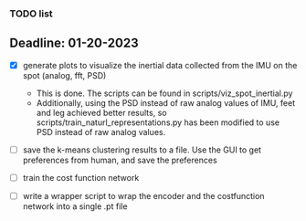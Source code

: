 ### TODO list
## Deadline: 01-20-2023


- [X] generate plots to visualize the inertial data collected from the IMU on the spot (analog, fft, PSD)
    - This is done. The scripts can be found in scripts/viz_spot_inertial.py
    - Additionally, using the PSD instead of raw analog values of IMU, feet and leg achieved better results, 
        so scripts/train_naturl_representations.py has been modified to use PSD instead of raw analog values.
         
- [ ] save the k-means clustering results to a file. Use the GUI to get preferences from human, and save the preferences
- [ ] train the cost function network
- [ ] write a wrapper script to wrap the encoder and the costfunction network into a single .pt file
